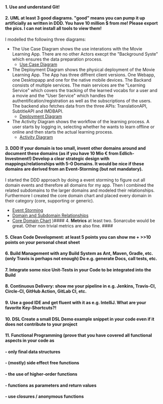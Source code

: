 #### 1. Use and understand **Git!** ####
#### 2. **UML** at least **3** good diagrams. "good" means you can pump it up artificially as written in DDD. You have 10 million $ from me! Please export the pics. I can not install all tools to view them! ####
I modelled the following three diagrams:
- The Use Case Diagram shows the use interations with the Movie Learning App. There are no other Actors execpt the "Background Syste" which ensures the data preparation process. 
  - [Use Case Diagram](UML/use_case_diagram.svg)
- The Deployment Diagram shows the physical deployment of the Movie Learning App. The App has three diffrent client versions. One Webapp, one Desktopapp and one for the native mobile devices. The Backand consists of multiple services. The main services are the "Learning Service" which covers the tracking of the learned vocabs for a user and a movie and the "User Service" which handles the authentification/registration as well as the subscriptions of the users. The backend also fetches data from the three APIs: TranslationAPI, SubtitleAPI and IMDBAPI.
  - [Deployment Diagram](UML/deployment_diagram.svg)
- The Activity Diagram shows the workflow of the learning process. A user starts by logging in, selecting whether he wants to learn offline or online and then starts the actual learning process. 
  - [Activity Diagram](UML/activity_diagram.svg)

#### 3. **DDD** If your domain is too small, invent other domains around and document these domains (as if you have 10 Mio € from Edlich-Investment!) Develop a clear strategic design with mappings/relationships with 5-0 Domains. It would be nice if these domains are derived from an Event-Storming (but not mandatory). ####
I started the DDD approach by doing a event storming to figure out all domain events and therefore all domains for my app. Then I combined the related subdomains to the larger domains and modeled their relationships. Furthermore I created the core domain chart and placed every domain in their category (core, supporting or generic).
- [Event Storming](DDD/event_storming_domains.pdf)
- [Domain and Subdomain Relationships](DDD/domains_and_sub_domains_core_domain_chart.pdf)
- [Core Domain Chart](DDD/domains_and_sub_domains_core_domain_chart.pdf)
)#### 4. **Metrics** at least two. Sonarcube would be great. Other non trivial metrics are also fine. ####
#### 5. **Clean Code Development:** at least **5** points you can show me + >>10 points on your **personal cheat sheet** ####
#### 6. **Build Management** with any Build System as Ant, Maven, Gradle, etc. (only Travis is perhaps not enough) Do e.g. generate Docs, call tests, etc. ####
#### 7. Integrate some nice **Unit-Tests** in your Code to be integrated into the Build ####
#### 8. **Continuous Delivery:** show me your pipeline in e.g. Jenkins, Travis-CI, Circle-CI, GitHub Action, GitLab CI, etc. ####
#### 9. Use a good **IDE** and get fluent with it as e.g. IntelliJ. What are your favorite **Key-Shortcuts**?! ####
#### 10. **DSL** Create a small DSL Demo example snippet in your code even if it does not contribute to your project ####
#### 11. **Functional Programming** (prove that you have covered all functional aspects in your code as ####
####  - only final data structures ####
####  - (mostly) side effect free functions ####
####  - the use of higher-order functions ####
####  - functions as parameters and return values ####
####  - use closures / anonymous functions ####
